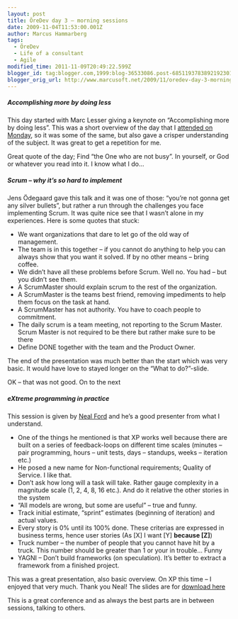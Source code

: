 ```yaml
---
layout: post
title: ÖreDev day 3 – morning sessions
date: 2009-11-04T11:53:00.001Z
author: Marcus Hammarberg
tags:
  - ÖreDev
  - Life of a consultant
  - Agile
modified_time: 2011-11-09T20:49:22.599Z
blogger_id: tag:blogger.com,1999:blog-36533086.post-6851193783892192301
blogger_orig_url: http://www.marcusoft.net/2009/11/oredev-day-3-morning-sessions.html
---
```



##### Accomplishing more by doing less

This day started with Marc Lesser giving a keynote on “Accomplishing
more by doing less”. This was a short overview of the day that I <a
href="http://www.marcusoft.net/2009/11/oredev-day-1-accomplishing-more-by.html"
target="_blank">attended on Monday</a>, so it was some of the same, but
also gave a crisper understanding of the subject. It was great to get a
repetition for me.

Great quote of the day; Find “the One who are not busy”. In yourself, or
God or whatever you read into it. I know what I do…

##### Scrum – why it’s so hard to implement

Jens Ödegaard gave this talk and it was one of those: “you’re not gonna
get any silver bullets”, but rather a run through the challenges you
face implementing Scrum. It was quite nice see that I wasn’t alone in my
experiences. Here is some quotes that stuck:

- We want organizations that dare to let go of the old way of
    management.
- The team is in this together – if you cannot do anything to help you
    can always show that you want it solved. If by no other means –
    bring coffee.
- We didn’t have all these problems before Scrum. Well no. You had –
    but you didn’t see them.
- A ScrumMaster should explain scrum to the rest of the organization.
- A ScrumMaster is the teams best friend, removing impediments to help
    them focus on the task at hand.
- A ScrumMaster has not authority. You have to coach people to
    commitment.
- The daily scrum is a team meeting, not reporting to the Scrum
    Master. Scrum Master is not required to be there but rather make
    sure to be there
- Define DONE together with the team and the Product Owner.

The end of the presentation was much better than the start which was
very basic. It would have love to stayed longer on the “What to
do?”-slide.

OK – that was not good. On to the next

##### eXtreme programming in practice

This session is given by
<a href="http://www.nealford.com/" target="_blank">Neal Ford</a> and
he’s a good presenter from what I understand.

- One of the things he mentioned is that XP works well because there
    are built on a series of feedback-loops on different time scales
    (minutes – pair programming, hours – unit tests, days – standups,
    weeks – iteration etc.)
- He posed a new name for Non-functional requirements; Quality of
    Service. I like that.
- Don’t ask how long will a task will take. Rather gauge complexity in
    a magnitude scale (1, 2, 4, 8, 16 etc.). And do it relative the
    other stories in the system
- “All models are wrong, but some are useful” – true and funny.
- Track initial estimate, “sprint” estimates (beginning of iteration)
    and actual values.
- Every story is 0% until its 100% done. These criterias are expressed
    in business terms, hence user stories (As \[X\] I want \[Y\]
    **because \[Z\]**)
- Truck number – the number of people that you cannot have hit by a
    truck. This number should be greater than 1 or your in trouble…
    Funny
- YAGNI – Don’t build frameworks (on speculation). It’s better to
    extract a framework from a finished project.

This was a great presentation, also basic overview. On XP this time – I
enjoyed that very much. Thank you Neal! The slides are for
<a href="http://github.com/nealford" target="_blank">download here</a>

This is a great conference and as always the best parts are in between
sessions, talking to others.
